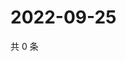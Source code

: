 # 2022-09-25

共 0 条

<!-- BEGIN WEIBO -->
<!-- 最后更新时间 Sun Sep 25 2022 06:17:35 GMT+0800 (China Standard Time) -->

<!-- END WEIBO -->

